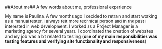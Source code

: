 ##About me##
A few words about me, professional experience

My name is Paulina. A few months ago I decided to retrain and start working as a manual tester.
I always felt more technical person and in the past I interested in web development. I worked as a Project Manager in a marketing agency for several years.
I coordinated the creation of websites and my job was a bit related to testing (**one of my main responsibilities was testing features and verifying site functionality and responsiveness**)
